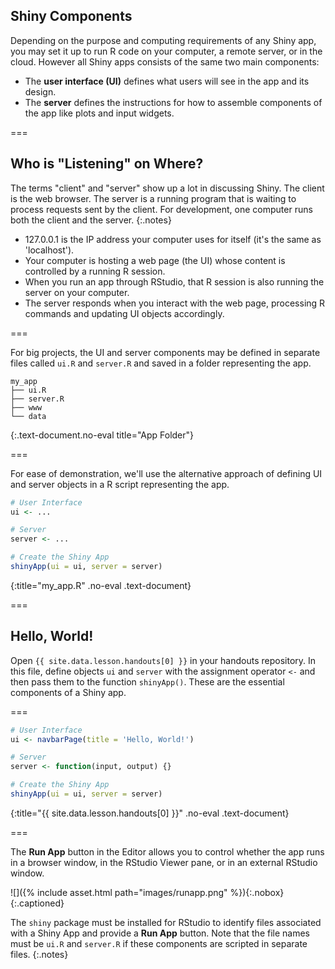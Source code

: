 ---
---

## Shiny Components

Depending on the purpose and computing requirements of any Shiny app, you may
set it up to run R code on your computer, a remote server, or in the cloud.
However all Shiny apps consists of the same two main components:

- The **user interface (UI)** defines what users will see in the app and
  its design.
- The **server** defines the instructions for how to assemble components
  of the app like plots and input widgets.

===

## Who is "Listening" on Where?

The terms "client" and "server" show up a lot in discussing Shiny. The client is
the web browser. The server is a running program that is waiting to process
requests sent by the client. For development, one computer runs both the client
and the server.
{:.notes}

- 127.0.0.1 is the IP address your computer uses for itself (it's the same as
  'localhost').
- Your computer is hosting a web page (the UI) whose content is controlled by a
  running R session.
- When you run an app through RStudio, that R session is also running the server
  on your computer.
- The server responds when you interact with the web page, processing R commands
  and updating UI objects accordingly.

===

For big projects, the UI and server components may be defined in separate files
called `ui.R` and `server.R` and saved in a folder representing the app.

~~~
my_app
├── ui.R
├── server.R
├── www
└── data
~~~
{:.text-document.no-eval title="App Folder"}

===

For ease of demonstration, we'll use the alternative approach of defining UI and
server objects in a R script representing the app.



~~~r
# User Interface
ui <- ... 

# Server
server <- ...

# Create the Shiny App
shinyApp(ui = ui, server = server)
~~~
{:title="my_app.R" .no-eval .text-document}


===

## Hello, World!

Open `{{ site.data.lesson.handouts[0] }}` in your handouts repository. In this file, define
objects `ui` and `server` with the assignment operator `<-` and then pass them
to the function `shinyApp()`. These are the essential components of a Shiny app.

===



~~~r
# User Interface
ui <- navbarPage(title = 'Hello, World!')

# Server
server <- function(input, output) {}

# Create the Shiny App
shinyApp(ui = ui, server = server)
~~~
{:title="{{ site.data.lesson.handouts[0] }}" .no-eval .text-document}


===

The **Run App** button in the Editor allows you to control whether the app
runs in a browser window, in the RStudio Viewer pane, or in an external RStudio
window.

![]({% include asset.html path="images/runapp.png" %}){:.nobox}
{:.captioned}

The `shiny` package must be installed for RStudio to identify files associated
with a Shiny App and provide a **Run App** button. Note that the file names must
be `ui.R` and `server.R` if these components are scripted in separate files.
{:.notes}
